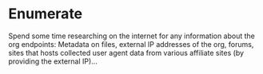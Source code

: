 # Enumerate

Spend some time researching on the internet for any information about the org endpoints: Metadata on files, external IP addresses of the org, forums, sites that hosts collected user agent data from various affiliate sites (by providing the external IP)...
